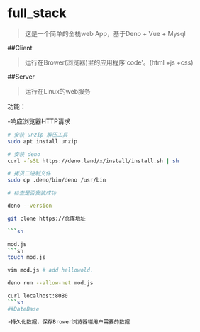 # full_stack

>这是一个简单的全栈web App，基于Deno + Vue + Mysql

##Client

>运行在Brower(浏览器)里的应用程序'code'。(html +js +css)

##Server

>运行在Linux的web服务

功能：

-响应浏览器HTTP请求

```sh
# 安装 unzip 解压工具
sudo apt install unzip

# 安装 deno
curl -fsSL https://deno.land/x/install/install.sh | sh

# 拷贝二进制文件
sudo cp .deno/bin/deno /usr/bin

# 检查是否安装成功

deno --version

git clone https://仓库地址

```sh

mod.js
```sh
touch mod.js

vim mod.js # add hellowold.

deno run --allow-net mod.js

curl localhost:8080
```sh
##DateBase

>持久化数据，保存Brower浏览器端用户需要的数据

